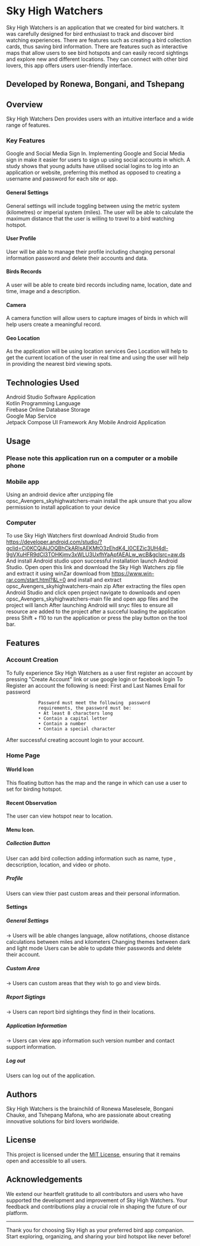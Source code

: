 # Sky High Watchers

Sky High Watchers is an application that we created for bird watchers. It was carefully designed for bird enthusiast to track and discover bird watching experiences. 
There are features such as creating a bird collection cards, thus saving bird information. 
There are features such as interactive maps that allow users to see bird hotspots and can easily record sightings and explore new and different locations. 
They can connect with other bird lovers, this app offers users user-friendly interface.  
## Developed by Ronewa, Bongani, and Tshepang

## Overview

Sky High Watchers Den provides users with an intuitive interface and a wide range of features. 

### Key Features
Google and Social Media Sign In.
Implementing Google and Social Media sign in make it easier for users to sign up using social accounts in which. 
A study shows that young adults have utilised social logins to log into an application or website, 
preferring this method as opposed to creating a username and password for each site or app.

#### General Settings
General settings will include toggling between using the metric system (kilometres) or imperial system
(miles). The user will be able to calculate the maximum distance that the user is willing to travel to a bird watching hotspot.

#### User Profile
User will be able to manage their profile including changing personal information password and delete their accounts and data. 

#### Birds Records
A user will be able to create bird records including name, location, date and time, image and a description.

#### Camera 
A camera function will allow users to capture images of birds in which will help users create a meaningful record. 

#### Geo Location
As the application will be using location services Geo Location will help to get the current location of the user in real time 
and using the user will help in providing the nearest bird viewing spots.

## Technologies Used
Android Studio Software Application<br />
Kotlin Programming Language<br />
Firebase Online Database Storage<br />
Google Map Service <br/>
Jetpack Compose UI Framework
Any Mobile Android Application

## Usage
### Please note this application run on a computer or a mobile phone

### Mobile app
Using an android device after unzipping file opsc_Avengers_skyhighwatchers-main install the apk unsure that you allow permission to install application 
to your device

### Computer
To use Sky High Watchers first download Android Studio 
from https://developer.android.com/studio/?gclid=Cj0KCQiAjJOQBhCkARIsAEKMtO3zEhdK4_I0CEZic3UH4dl-9gVXuHFR9dCl3TOHKjmv3xWLU3UxfhYaApfAEALw_wcB&gclsrc=aw.ds
And install Android studio upon successful installation launch Android Studio.
Open open this link and download the Sky High Watchers zip file and extract it using winZar download from https://www.win-rar.com/start.html?&L=0 
and install and extract opsc_Avengers_skyhighwatchers-main zip 
After extracting the files open Android Studio and click open project navigate to downloads and open opsc_Avengers_skyhighwatchers-main file 
and open app files and the project will lanch
After launching Android will snyc files to ensure all resource are added to the project after 
a succeful loading the application press Shift + f10 to run the application or press the play button on the tool bar.

## Features

### Account Creation
To fully experience Sky High Watchers as a user first register an account by pressing "Create Account" link or use google login or facebook login 
To Register an account the following is need:
First and Last Names
Email 
for password 
                
                Password must meet the following  password 
                requirements, the password must be:
                • At least 8 characters long 
                • Contain a capital letter 
                • Contain a number 
                • Contain a special character

After successful creating account login to your account.
### Home Page
#### World Icon
This floating button has the map and the range in which can use a user to set for birding hotspot.

#### Recent Observation
The user can view hotspot near to location.

#### Menu Icon.
##### Collection Button
User can add bird collection adding information such as name, type , decscription, location, and video or photo.

##### Profile
Users can view thier past custom areas and their personal information.

#### Settings

##### General Settings
-> Users will be able changes language, allow notifations, choose distance calculations between miles and kilometers
Changing themes between dark and light mode 
Users can be able to update thier passwords and delete their account.

##### Custom Area
-> Users can custom areas that they wish to go and view birds.

##### Report Sigtings
-> Users can report bird sightings they find in their locations.

##### Application Information
-> Users can view app information such version number and contact support information.

##### Log out
Users can log out of the application.


## Authors

Sky High Watchers is the brainchild of Ronewa Maselesele, Bongani Chauke, and Tshepang Mafona, 
who are passionate about creating innovative solutions for bird lovers worldwide.

## License

This project is licensed under the [MIT License](LICENSE), ensuring that it remains open and accessible to all users.

## Acknowledgements

We extend our heartfelt gratitude to all contributors and users who have supported the development and improvement of Sky High Watchers. 
Your feedback and contributions play a crucial role in shaping the future of our platform.

---

Thank you for choosing Sky High as your preferred bird app companion. Start exploring, organizing, and sharing your bird hotspot like never before!
